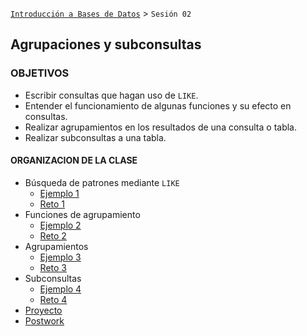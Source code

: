 [`Introducción a Bases de Datos`](../Readme.md) > `Sesión 02`

## Agrupaciones y subconsultas

### OBJETIVOS 

- Escribir consultas que hagan uso de `LIKE`.
- Entender el funcionamiento de algunas funciones y su efecto en consultas.
- Realizar agrupamientos en los resultados de una consulta o tabla.
- Realizar subconsultas a una tabla.

#### ORGANIZACION DE LA CLASE

- Búsqueda de patrones mediante `LIKE`
   - [Ejemplo 1](Ejemplo-01/)
   - [Reto 1](Reto-01/)
- Funciones de agrupamiento
   - [Ejemplo 2](Ejemplo-02/)
   - [Reto 2](Reto-02/)
- Agrupamientos
   - [Ejemplo 3](Ejemplo-03/)
   - [Reto 3](Reto-03/)
- Subconsultas
   - [Ejemplo 4](Ejemplo-04/)
   - [Reto 4](Reto-04/)
- [Proyecto](Proyecto/)   
- [Postwork](Postwork/)	
